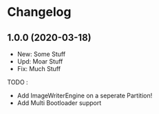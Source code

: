 ﻿# Changelog
## 1.0.0 (2020-03-18)
 - New: Some Stuff
 - Upd: Moar Stuff
 - Fix: Much Stuff

 TODO :

 - Add ImageWriterEngine on a seperate Partition!
 - Add Multi Bootloader support